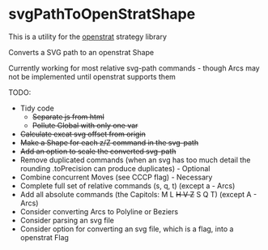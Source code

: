 # svgPathToOpenStratShape
This is a utility for the [openstrat](https://github.com/Rich2/openstrat) strategy library

Converts a SVG path to an openstrat Shape

Currently working for most relative svg-path commands - though Arcs may not be implemented until openstrat supports them

TODO:
* Tidy code
  * ~~Separate js from html~~
  * ~~Pollute Global with only one var~~
* ~~Calculate excat svg offset from origin~~
* ~~Make a Shape for each z/Z command in the svg-path~~
* ~~Add an option to scale the converted svg-path~~
* Remove duplicated commands (when an svg has too much detail the rounding .toPrecision can produce duplicates) - Optional
* Combine concurrent Moves (see CCCP flag) - Necessary
* Complete full set of relative commands (s, q, t) (except a - Arcs) 
* Add all absolute commands (the Capitols: M L ~~H V Z~~ S Q T) (except A - Arcs) 
* Consider converting Arcs to Polyline or Beziers
* Consider parsing an svg file
* Consider option for converting an svg file, which is a flag, into a openstrat Flag
